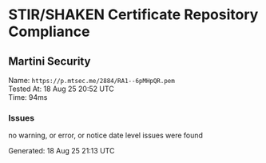 # STIR/SHAKEN Certificate Repository Compliance

## Martini Security

Name: `https://p.mtsec.me/2884/RA1--6pMHpQR.pem`\
Tested At: 18 Aug 25 20:52 UTC\
Time: 94ms

### Issues

no warning, or error, or notice date level issues were found

Generated: 18 Aug 25 21:13 UTC